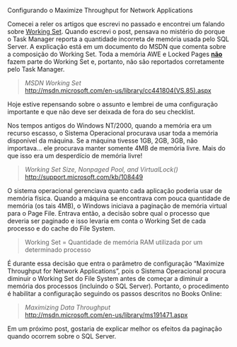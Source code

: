 <a link='https://blogs.msdn.microsoft.com/fcatae/2012/01/16/configurando-o-maximize-throughput-for-network-applications/'>Configurando o Maximize Throughput for Network Applications</a>
<p>Comecei a reler os artigos que escrevi no passado e encontrei um falando sobre <a href="http://blogs.msdn.com/b/fcatae/archive/2010/03/31/memory-working-set.aspx">Working Set</a>. Quando escrevi o post, pensava no mistério do porque o Task Manager reporta a quantidade incorreta de memória usada pelo SQL Server. A explicação está em um documento do MSDN que comenta sobre a composição do Working Set. Toda a memória AWE e Locked Pages <strong><u>não</u></strong> fazem parte do Working Set e, portanto, não são reportados corretamente pelo Task Manager.</p> <blockquote><em>MSDN Working Set<br></em><a title="http://msdn.microsoft.com/en-us/library/cc441804(VS.85).aspx" href="http://msdn.microsoft.com/en-us/library/cc441804(VS.85).aspx">http://msdn.microsoft.com/en-us/library/cc441804(VS.85).aspx</a></blockquote> <p>Hoje estive repensando sobre o assunto e lembrei de uma configuração importante e que não deve ser deixada de fora do seu checklist.</p> <p>Nos tempos antigos do Windows NT/2000, quando a memória era um recurso escasso, o Sistema Operacional procurava usar toda a memória disponível da máquina. Se a máquina tivesse 1GB, 2GB, 3GB, não importava… ele procurava manter somente 4MB de memória livre. Mais do que isso era um desperdício de memória livre!</p> <blockquote> <p><em>Working Set Size, Nonpaged Pool, and VirtualLock()<br></em><a title="http://support.microsoft.com/kb/108449" href="http://support.microsoft.com/kb/108449">http://support.microsoft.com/kb/108449</a></p></blockquote> <p>O sistema operacional gerenciava quanto cada aplicação poderia usar de memória física. Quando a máquina se encontrava com pouca quantidade de memória (os tais 4MB), o Windows iniciava a paginação de memória virtual para o Page File. Entrava então, a decisão sobre qual o processo que deveria ser paginado e isso levaria em conta o Working Set de cada processo e do cache do File System.</p> <blockquote> <p>Working Set = Quantidade de memória RAM utilizada por um determinado processo</p></blockquote> <p>É durante essa decisão que entra o parâmetro de configuração “Maximize Throughput for Network Applications”, pois o Sistema Operacional procura diminuir o Working Set do File System antes de começar a diminuir a memória dos processos (incluindo o SQL Server). Portanto, o procedimento é habilitar a configuração seguindo os passos descritos no Books Online: </p> <blockquote> <p><em>Maximizing Data Throughput<br></em><a title="http://msdn.microsoft.com/en-us/library/ms191471.aspx" href="http://msdn.microsoft.com/en-us/library/ms191471.aspx">http://msdn.microsoft.com/en-us/library/ms191471.aspx</a></p></blockquote> <blockquote></blockquote> <p>Em um próximo post, gostaria de explicar melhor os efeitos da paginação quando ocorrem sobre o SQL Server. </p>
